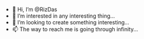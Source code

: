 - 👋 Hi, I’m @RizDas
- 👀 I’m interested in any interesting thing...
- 💞️ I’m looking to create something interesting...
- 📫 The way to reach me is going through infinity...

<!---
RizDas/RizDas is a ✨ special ✨ repository because its `README.md` (this file) appears on your GitHub profile.
You can click the Preview link to take a look at your changes.
--->
